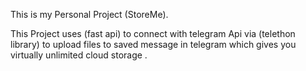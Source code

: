 This is my Personal Project (StoreMe).

This Project uses (fast api) to connect with telegram Api via (telethon library) to upload files to saved message in telegram which gives you virtually unlimited cloud storage .
